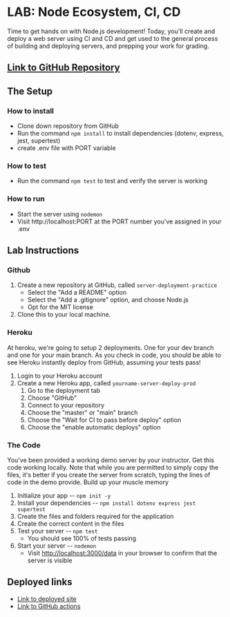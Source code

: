 # LAB: Node Ecosystem, CI, CD

Time to get hands on with Node.js development! Today, you'll create and deploy a web server using CI and CD and get used to the general process of building and deploying servers, and prepping your work for grading.

## [Link to GitHub Repository](https://github.com/carlydekock/server-deployment-practice.git)

## The Setup

### How to install

- Clone down repository from GitHub
- Run the command ```npm install``` to install dependencies (dotenv, express, jest, supertest)
- create .env file with PORT variable

### How to test

- Run the command ```npm test``` to test and verify the server is working

### How to run

- Start the server using ```nodemon```
- Visit http://localhost:PORT at the PORT number you've assigned in your .env

## Lab Instructions

### Github

1. Create a new repository at GitHub, called `server-deployment-practice`
   - Select the "Add a README" option
   - Select the "Add a .gitignore" option, and choose Node.js
   - Opt for the MIT license
1. Clone this to your local machine.

### Heroku

At heroku, we're going to setup 2 deployments. One for your dev branch and one for your main branch. As you check in code, you should be able to see Heroku instantly deploy from GitHub, assuming your tests pass!

1. Login to your Heroku account
1. Create a new Heroku app, called `yourname-server-deploy-prod`
   1. Go to the deployment tab
   1. Choose "GitHub"
   1. Connect to your repository
   1. Choose the "master" or "main" branch
   1. Choose the "Wait for CI to pass before deploy" option
   1. Choose the "enable automatic deploys" option

### The Code

You've been provided a working demo server by your instructor. Get this code working locally. Note that while you are permitted to simply copy the files, it's better if you create the server from scratch, typing the lines of code in the demo provide. Build up your muscle memory

1. Initialize your app -- `npm init -y`
1. Install your dependencies -- `npm install dotenv express jest supertest`
1. Create the files and folders required for the application
1. Create the correct content in the files
1. Test your server -- `npm test`
   - You should see 100% of tests passing
1. Start your server -- `nodemon`
   - Visit <http://localhost:3000/data> in your browser to confirm that the server is visible

## Deployed links

- [Link to deployed site](https://carlydekock-server-deploy-prod.herokuapp.com/)
- [Link to GitHub actions](https://github.com/carlydekock/server-deployment-practice/actions)
